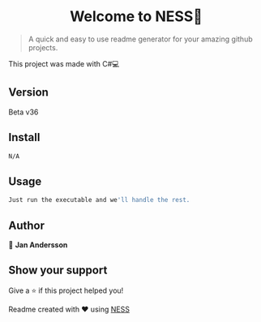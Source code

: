 <h1 align='center'>Welcome to NESS👋</h1>

> A quick and easy to use readme generator for your amazing github projects.

This project was made with C#💻

## Version
Beta v36

## Install
```sh
N/A
```

## Usage
```sh
Just run the executable and we'll handle the rest.
```

## Author

👤 **Jan Andersson**

## Show your support

Give a ⭐️ if this project helped you!

Readme created with ❤️ using [NESS](https://github.com/GreenVortex/C-/tree/master/Ness)
